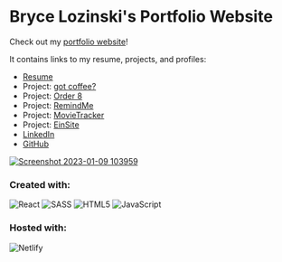 # Bryce Lozinski's Portfolio Website

Check out my [portfolio website](https://blozinski.com)!

It contains links to my resume, projects, and profiles:

- [Resume](https://github.com/blozinski056/portfolio/files/10960063/Bryce.Lozinski.Resume.pdf)
- Project: [got coffee?](https://gotcoffeeshop.com/)
- Project: [Order 8](https://order8game.com/)
- Project: [RemindMe](https://www.remindmenotes.com/)
- Project: [MovieTracker](https://www.movietrackerlist.com/)
- Project: [EinSite](https://www.einsiteecomm.com/)
- [LinkedIn](https://www.linkedin.com/in/bryce-lozinski/)
- [GitHub](https://github.com/blozinski056)

[![Screenshot 2023-01-09 103959](https://user-images.githubusercontent.com/47436854/224784370-c7461f57-f075-49c6-9f10-284c5855feea.png)](https://blozinski.com)

### Created with:

![React](https://img.shields.io/badge/react-%2320232a.svg?style=for-the-badge&logo=react&logoColor=%2361DAFB)
![SASS](https://img.shields.io/badge/SASS-hotpink.svg?style=for-the-badge&logo=SASS&logoColor=white)
![HTML5](https://img.shields.io/badge/html5-%23E34F26.svg?style=for-the-badge&logo=html5&logoColor=white)
![JavaScript](https://img.shields.io/badge/javascript-%23323330.svg?style=for-the-badge&logo=javascript&logoColor=%23F7DF1E)

### Hosted with:

![Netlify](https://img.shields.io/badge/netlify-%23000000.svg?style=for-the-badge&logo=netlify&logoColor=#00C7B7)
